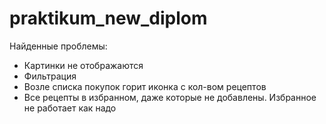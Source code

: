 # praktikum_new_diplom

Найденные проблемы:
- Картинки не отображаются
- Фильтрация
- Возле списка покупок горит иконка с кол-вом рецептов
- Все рецепты в избранном, даже которые не добавлены. Избранное не работает как надо
